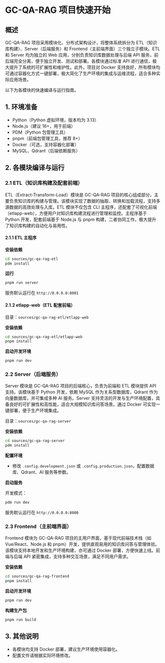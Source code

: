 # GC-QA-RAG 项目快速开始

## 概述

GC-QA-RAG 项目采用模块化、分布式架构设计，将整体系统拆分为 ETL（知识库构建）、Server（后端服务）和 Frontend（主前端界面）三个独立子模块。ETL 和 Server 均为独立的 Web 应用，分别负责知识库数据处理与后端 API 服务，前后端完全分离，便于独立开发、测试和部署。各模块通过标准 API 进行通信，极大提升了系统的可扩展性和维护性。此外，项目对 Docker 支持良好，所有模块均可通过容器化方式一键部署，极大简化了生产环境的集成与运维流程，适合多种实际应用场景。

以下为各模块的快速编译与运行指南。

## 1. 环境准备

-   Python（Python 虚拟环境，版本均为 3.13）
-   Node.js（建议 16+，用于前端）
-   PDM（Python 包管理工具）
-   pnpm（前端包管理工具，推荐 8+）
-   Docker（可选，支持容器化部署）
-   MySQL、Qdrant（后端依赖服务）

## 2. 各模块编译与运行

### 2.1 ETL（知识库构建及配套前端）

ETL（Extract-Transform-Load）模块是 GC-QA-RAG 项目的核心组成部分，主要负责知识库的构建与管理。该模块实现了数据的抽取、转换和加载流程，支持多源数据的高效处理与入库。ETL 模块不仅包含 CLI 主程序，还配套了可视化前端（etlapp-web），方便用户对知识库构建流程进行管理和监控。主程序基于 Python 开发，配套前端基于 Node.js 与 pnpm 构建，二者协同工作，极大提升了知识库构建的自动化与易用性。

#### 2.1.1 ETL 主程序

**安装依赖**

```bash
cd sources/gc-qa-rag-etl
pdm install
```

**运行**

```bash
pnpm run server
```

服务默认运行在 `http://0.0.0.0:8001`

#### 2.1.2 etlapp-web（ETL 配套前端）

目录：`sources/gc-qa-rag-etl/etlapp-web`

**安装依赖**

```bash
cd sources/gc-qa-rag-etl/etlapp-web
pnpm install
```

**启动开发环境**

```bash
pnpm run dev
```

### 2.2 Server（后端服务）

Server 模块是 GC-QA-RAG 项目的后端核心，负责为前端和 ETL 模块提供 API 支持。该模块基于 Python 开发，依赖 MySQL 作为关系型数据库，Qdrant 作为向量数据库，并可集成多种 AI 服务。Server 支持灵活的开发与生产环境配置，具备良好的可扩展性和高性能，适合大规模知识库问答场景。通过 Docker 可实现一键部署，便于生产环境集成。

目录：`sources/gc-qa-rag-server`

**安装依赖**

```bash
cd sources/gc-qa-rag-server
pdm install
```

**配置环境**

-   修改 `.config.development.json` 或 `.config.production.json`，配置数据库、Qdrant、AI 服务等参数。

**启动服务**

开发模式：

```bash
pdm run dev
```

服务默认运行在 `http://0.0.0.0:8000`

### 2.3 Frontend（主前端界面）

Frontend 模块为 GC-QA-RAG 项目的主用户界面，基于现代前端技术栈（如 Vue/React、Node.js 和 pnpm）开发，提供直观易用的知识库问答与管理体验。该模块支持本地开发和生产环境构建，亦可通过 Docker 部署，方便快速上线。前端与后端 API 紧密集成，支持多种交互场景，满足不同用户需求。

**安装依赖**

```bash
cd sources/gc-qa-rag-frontend
pnpm install
```

**启动开发环境**

```bash
pnpm run dev
```

**构建生产包**

```bash
pnpm run build
```

## 3. 其他说明

-   各模块均支持 Docker 部署，建议生产环境使用容器化。
-   配置文件请根据实际环境修改。
